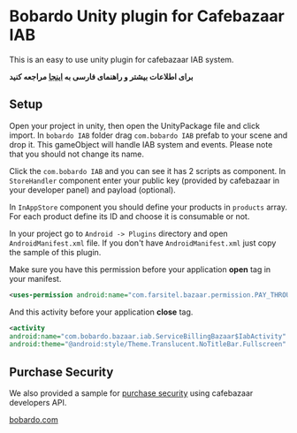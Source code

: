 # Bobardo Unity plugin for Cafebazaar IAB
This is an easy to use unity plugin for cafebazaar IAB system.

**برای اطلاعات بیشتر و راهنمای فارسی به [اینجا][1] مراجعه کنید**

Setup
--------
Open your project in unity, then open the UnityPackage file and click import. In `bobardo IAB` folder drag `com.bobardo IAB` prefab to your scene and drop it. This gameObject will handle IAB system and events. Please note that you should not change its name.

Click the `com.bobardo IAB` and you can see it has 2 scripts as component. In `StoreHandler` component enter your public key (provided by cafebazaar in your developer panel) and payload (optional).

In `InAppStore` component you should define your products in `products` array. For each product define its ID and choose it is consumable or not.

In your project go to `Android -> Plugins` directory and open `AndroidManifest.xml` file. If you don't have `AndroidManifest.xml` just copy the sample of this plugin.

Make sure you have this permission before your application **open** tag in your manifest.
```xml
<uses-permission android:name="com.farsitel.bazaar.permission.PAY_THROUGH_BAZAAR" />
```
And this activity before your application **close** tag.
```xml
<activity
android:name="com.bobardo.bazaar.iab.ServiceBillingBazaar$IabActivity"
android:theme="@android:style/Theme.Translucent.NoTitleBar.Fullscreen" />
```
Purchase Security
--------
We also provided a sample for [purchase security][2] using cafebazaar developers API.

[bobardo.com][3]

[1]: http://bobardo.com/blog/%d9%be%d9%84%d8%a7%da%af%db%8c%d9%86-%d9%be%d8%b1%d8%af%d8%a7%d8%ae%d8%aa-%da%a9%d8%a7%d9%81%d9%87-%d8%a8%d8%a7%d8%b2%d8%a7%d8%b1-%d8%a8%d8%b1%d8%a7%db%8c-%db%8c%d9%88%d9%86%db%8c%d8%aa%db%8c/
[2]: https://github.com/bobardo/Cafebazaar-IAB-Unity-Security
[3]: http://bobardo.com
